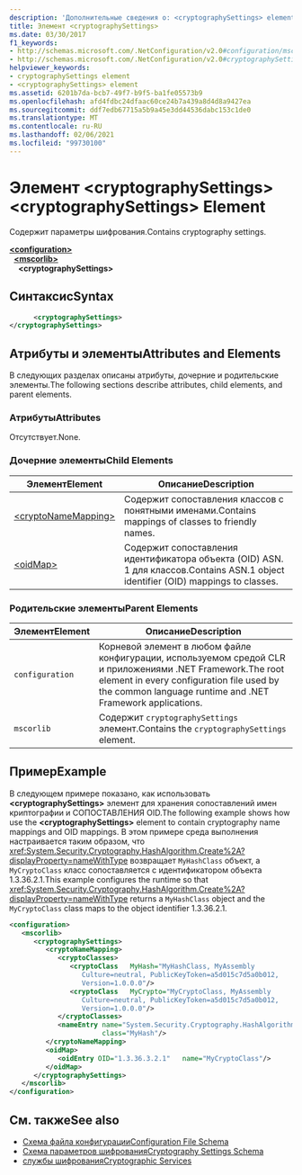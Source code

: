 ```yaml
---
description: 'Дополнительные сведения о: <cryptographySettings> element'
title: Элемент <cryptographySettings>
ms.date: 03/30/2017
f1_keywords:
- http://schemas.microsoft.com/.NetConfiguration/v2.0#configuration/mscorlib/cryptographySettings
- http://schemas.microsoft.com/.NetConfiguration/v2.0#cryptographySettings
helpviewer_keywords:
- cryptographySettings element
- <cryptographySettings> element
ms.assetid: 6201b7da-bcb7-49f7-b9f5-ba1fe05573b9
ms.openlocfilehash: afd4fdbc24dfaac60ce24b7a439a8d4d8a9427ea
ms.sourcegitcommit: ddf7edb67715a5b9a45e3dd44536dabc153c1de0
ms.translationtype: MT
ms.contentlocale: ru-RU
ms.lasthandoff: 02/06/2021
ms.locfileid: "99730100"
---
```

# <a name="cryptographysettings-element"></a><span data-ttu-id="250d7-103">Элемент \<cryptographySettings></span><span class="sxs-lookup"><span data-stu-id="250d7-103">\<cryptographySettings> Element</span></span>

<span data-ttu-id="250d7-104">Содержит параметры шифрования.</span><span class="sxs-lookup"><span data-stu-id="250d7-104">Contains cryptography settings.</span></span>  

[**\<configuration>**](../configuration-element.md)\
&nbsp;&nbsp;[**\<mscorlib>**](mscorlib-element-for-cryptography-settings.md)\
&nbsp;&nbsp;&nbsp;&nbsp;**\<cryptographySettings>**

## <a name="syntax"></a><span data-ttu-id="250d7-105">Синтаксис</span><span class="sxs-lookup"><span data-stu-id="250d7-105">Syntax</span></span>  
  
```xml  
      <cryptographySettings>
</cryptographySettings>  
```  
  
## <a name="attributes-and-elements"></a><span data-ttu-id="250d7-106">Атрибуты и элементы</span><span class="sxs-lookup"><span data-stu-id="250d7-106">Attributes and Elements</span></span>  

 <span data-ttu-id="250d7-107">В следующих разделах описаны атрибуты, дочерние и родительские элементы.</span><span class="sxs-lookup"><span data-stu-id="250d7-107">The following sections describe attributes, child elements, and parent elements.</span></span>  
  
### <a name="attributes"></a><span data-ttu-id="250d7-108">Атрибуты</span><span class="sxs-lookup"><span data-stu-id="250d7-108">Attributes</span></span>  

 <span data-ttu-id="250d7-109">Отсутствует.</span><span class="sxs-lookup"><span data-stu-id="250d7-109">None.</span></span>  
  
### <a name="child-elements"></a><span data-ttu-id="250d7-110">Дочерние элементы</span><span class="sxs-lookup"><span data-stu-id="250d7-110">Child Elements</span></span>  
  
|<span data-ttu-id="250d7-111">Элемент</span><span class="sxs-lookup"><span data-stu-id="250d7-111">Element</span></span>|<span data-ttu-id="250d7-112">Описание</span><span class="sxs-lookup"><span data-stu-id="250d7-112">Description</span></span>|  
|-------------|-----------------|  
|[\<cryptoNameMapping>](cryptonamemapping-element.md)|<span data-ttu-id="250d7-113">Содержит сопоставления классов с понятными именами.</span><span class="sxs-lookup"><span data-stu-id="250d7-113">Contains mappings of classes to friendly names.</span></span>|  
|[\<oidMap>](oidmap-element.md)|<span data-ttu-id="250d7-114">Содержит сопоставления идентификатора объекта (OID) ASN. 1 для классов.</span><span class="sxs-lookup"><span data-stu-id="250d7-114">Contains ASN.1 object identifier (OID) mappings to classes.</span></span>|  
  
### <a name="parent-elements"></a><span data-ttu-id="250d7-115">Родительские элементы</span><span class="sxs-lookup"><span data-stu-id="250d7-115">Parent Elements</span></span>  
  
|<span data-ttu-id="250d7-116">Элемент</span><span class="sxs-lookup"><span data-stu-id="250d7-116">Element</span></span>|<span data-ttu-id="250d7-117">Описание</span><span class="sxs-lookup"><span data-stu-id="250d7-117">Description</span></span>|  
|-------------|-----------------|  
|`configuration`|<span data-ttu-id="250d7-118">Корневой элемент в любом файле конфигурации, используемом средой CLR и приложениями .NET Framework.</span><span class="sxs-lookup"><span data-stu-id="250d7-118">The root element in every configuration file used by the common language runtime and .NET Framework applications.</span></span>|  
|`mscorlib`|<span data-ttu-id="250d7-119">Содержит `cryptographySettings` элемент.</span><span class="sxs-lookup"><span data-stu-id="250d7-119">Contains the `cryptographySettings` element.</span></span>|  
  
## <a name="example"></a><span data-ttu-id="250d7-120">Пример</span><span class="sxs-lookup"><span data-stu-id="250d7-120">Example</span></span>  

 <span data-ttu-id="250d7-121">В следующем примере показано, как использовать **\<cryptographySettings>** элемент для хранения сопоставлений имен криптографии и СОПОСТАВЛЕНИЯ OID.</span><span class="sxs-lookup"><span data-stu-id="250d7-121">The following example shows how use the **\<cryptographySettings>** element to contain cryptography name mappings and OID mappings.</span></span> <span data-ttu-id="250d7-122">В этом примере среда выполнения настраивается таким образом, что <xref:System.Security.Cryptography.HashAlgorithm.Create%2A?displayProperty=nameWithType> возвращает `MyHashClass` объект, а `MyCryptoClass` класс сопоставляется с идентификатором объекта 1.3.36.2.1.</span><span class="sxs-lookup"><span data-stu-id="250d7-122">This example configures the runtime so that <xref:System.Security.Cryptography.HashAlgorithm.Create%2A?displayProperty=nameWithType> returns a `MyHashClass` object and the `MyCryptoClass` class maps to the object identifier 1.3.36.2.1.</span></span>  
  
```xml  
<configuration>  
   <mscorlib>  
      <cryptographySettings>  
         <cryptoNameMapping>  
            <cryptoClasses>  
               <cryptoClass   MyHash="MyHashClass, MyAssembly  
                  Culture=neutral, PublicKeyToken=a5d015c7d5a0b012,  
                  Version=1.0.0.0"/>  
               <cryptoClass   MyCrypto="MyCryptoClass, MyAssembly  
                  Culture=neutral, PublicKeyToken=a5d015c7d5a0b012,  
                  Version=1.0.0.0"/>  
            </cryptoClasses>  
            <nameEntry name="System.Security.Cryptography.HashAlgorithm"  
                       class="MyHash"/>  
         </cryptoNameMapping>  
         <oidMap>  
            <oidEntry OID="1.3.36.3.2.1"   name="MyCryptoClass"/>  
         </oidMap>  
      </cryptographySettings>  
   </mscorlib>  
</configuration>  
```  
  
## <a name="see-also"></a><span data-ttu-id="250d7-123">См. также</span><span class="sxs-lookup"><span data-stu-id="250d7-123">See also</span></span>

- [<span data-ttu-id="250d7-124">Схема файла конфигурации</span><span class="sxs-lookup"><span data-stu-id="250d7-124">Configuration File Schema</span></span>](../index.md)
- [<span data-ttu-id="250d7-125">Схема параметров шифрования</span><span class="sxs-lookup"><span data-stu-id="250d7-125">Cryptography Settings Schema</span></span>](index.md)
- [<span data-ttu-id="250d7-126">службы шифрования</span><span class="sxs-lookup"><span data-stu-id="250d7-126">Cryptographic Services</span></span>](../../../../standard/security/cryptographic-services.md)
